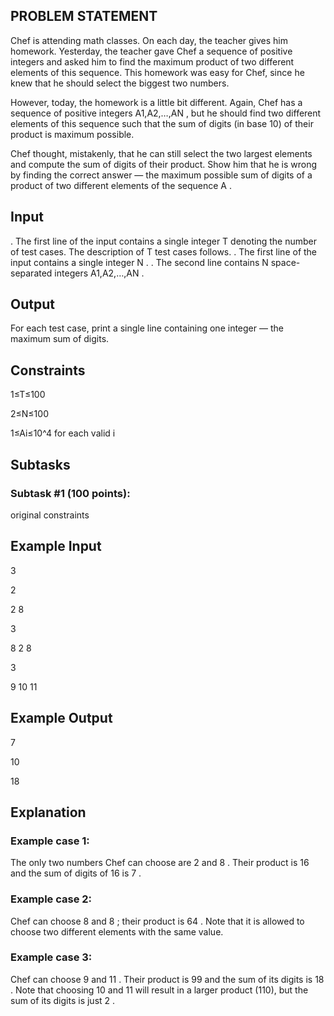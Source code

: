 ## PROBLEM STATEMENT 

Chef is attending math classes. On each day, the teacher gives him homework. Yesterday, the teacher gave Chef a sequence of positive
integers and asked him to find the maximum product of two different elements of this sequence. This homework was easy for Chef, since 
he knew that he should select the biggest two numbers.

However, today, the homework is a little bit different. Again, Chef has a sequence of positive integers A1,A2,…,AN , but he should find 
two different elements of this sequence such that the sum of digits (in base 10) of their product is maximum possible.

Chef thought, mistakenly, that he can still select the two largest elements and compute the sum of digits of their product. Show him that 
he is wrong by finding the correct answer ― the maximum possible sum of digits of a product of two different elements of the sequence A .

## Input

. The first line of the input contains a single integer T denoting the number of test cases. The description of T test cases follows.
. The first line of the input contains a single integer N .
. The second line contains N space-separated integers A1,A2,…,AN .

## Output

For each test case, print a single line containing one integer ― the maximum sum of digits.

## Constraints

1≤T≤100

2≤N≤100

1≤Ai≤10^4 for each valid i

## Subtasks

### Subtask #1 (100 points):
original constraints

## Example Input

3

2

2   8

3 

8   2   8

3

9   10  11


## Example Output

7

10

18

## Explanation

### Example case 1: 

The only two numbers Chef can choose are 2 and 8 . Their product is 16 and the sum of digits of 16 is 7 .

### Example case 2: 

Chef can choose 8 and 8 ; their product is 64 . Note that it is allowed to choose two different elements with the same value.

### Example case 3: 

Chef can choose 9 and 11 . Their product is 99 and the sum of its digits is 18 . Note that choosing 10 and 11 will result in a  larger product (110), but the sum of its digits is just 2 .
